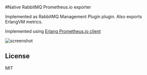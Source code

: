 #Native RabbitMQ Prometheus.io exporter

Implemented as RabbitMQ Management Plugin plugin.
Also exports ErlangVM metrics.

Implemented using [Erlang Prometheus.io client](https://github.com/deadtrickster/prometheus.erl)

![screenshot](https://raw.githubusercontent.com/deadtrickster/prometheus_rabbitmq_exporter/master/priv/dashboards/RabbitMQErlangVM.png)

## License
MIT
